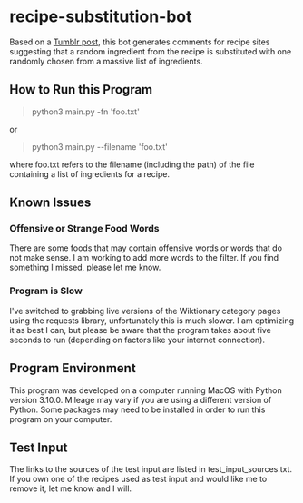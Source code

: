 # recipe-substitution-bot

Based on a [Tumblr post](https://img.ifunny.co/images/55d6c06960fbca7d63c814af95689502bf4060d6b0d525cff72523f8f4f78263_1.jpg), this bot generates comments for recipe sites suggesting that a random ingredient from the recipe is substituted with one randomly chosen from a massive list of ingredients.

## How to Run this Program

> python3 main.py -fn 'foo.txt'

or

> python3 main.py --filename 'foo.txt'

where foo.txt refers to the filename (including the path) of the file containing a list of ingredients for a recipe.

## Known Issues
### Offensive or Strange Food Words
There are some foods that may contain offensive words or words that do not make sense. I am working to add more words to the filter. If you find something I missed, please let me know.

### Program is Slow
I've switched to grabbing live versions of the Wiktionary category pages using the requests library, unfortunately this is much slower. I am optimizing it as best I can, but please be aware that the program takes about five seconds to run (depending on factors like your internet connection).

## Program Environment
This program was developed on a computer running MacOS with Python version 3.10.0. Mileage may vary if you are using a different version of Python. Some packages may need to be installed in order to run this program on your computer.

## Test Input
The links to the sources of the test input are listed in test_input_sources.txt. If you own one of the recipes used as test input and would like me to remove it, let me know and I will.

